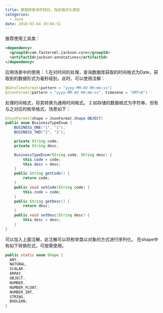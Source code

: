 ```yaml
---
title: 数据库查询字段后，指定格式化类型
categories:
  - Java
date: 2018-03-04 19:04:51
---
```

推荐使用工具类：
```xml
<dependency>
  <groupId>com.fasterxml.jackson.core</groupId>
  <artifactId>jackson-annotations</artifactId>
</dependency>
```
应用场景中的使用：
1.在对时间的处理，查询数据库获取的时间格式为Date，获取到的数据形式为毫秒级别，此时，可以使用注解：
```Java
@DateTimeFormat(pattern = "yyyy-MM-dd HH:mm:ss")
@JsonFormat(pattern = "yyyy-MM-dd HH:mm:ss", timezone = "GMT+8")
```
处理时间格式，将其转换为通用时间格式。
2.如存储的数据格式为字符串，但有与之对应的枚举格式，场景如下：
```Java
@JsonFormat(shape = JsonFormat.Shape.OBJECT)
public enum BusinessTypeEnum {
    BUSINESS_ONE("1", "1"),
    BUSINESS_TWO("2", "2");

    private String code;
    private String desc;

    BusinessTypeEnum(String code, String desc) {
        this.code = code;
        this.desc = desc;
    }
    public String getCode() {
        return code;
    }
    public void setCode(String code) {
        this.code = code;
    }
    public String getDesc() {
        return desc;
    }
    public void setDesc(String desc) {
        this.desc = desc;
    }
}
```
可以加入上面注解，此注解可以将枚举类以对象的方式进行序列化。
在shape中有如下转换形式，可按需使用。
```Java
public static enum Shape {
  ANY,
  NATURAL,
  SCALAR,
  ARRAY,
  OBJECT,
  NUMBER,
  NUMBER_FLOAT,
  NUMBER_INT,
  STRING,
  BOOLEAN;
}
```
